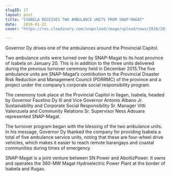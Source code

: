```yaml
---
slugID: 17
layout: post
title: "ISABELA RECEIVES TWO AMBULANCE UNITS FROM SNAP-MAGAT"
date:   2016-01-22 
cover: "https://res.cloudinary.com/snapcloud/image/upload/news/2016/2016-2-snap.jpg"

---
```

Governor Dy drives one of the ambulances around the Provincial Capitol.


Two ambulance units were turned over by SNAP-Magat to its host province of Isabela on January 20. This is in addition to the three units delivered during the previous turnover ceremony held in December 2015.The five ambulance units are SNAP-Magat’s contribution to the Provincial Disaster Risk Reduction and Management Council (PDRRMC) of the province and a project under the company’s corporate social responsibility program.


The ceremony took place at the Provincial Capitol in Ilagan, Isabela, headed by Governor Faustino Dy III and Vice Governor Antonio Albano Jr. Sustainability and Corporate Social Responsibility Sr. Manager Vitti Valenzuela and Community Relations Sr. Supervisor Ness Adsuara represented SNAP-Magat.


The turnover program began with the blessing of the two ambulance units. In his message, Governor Dy thanked the company for providing Isabela a total of five ambulance service units, noting that these are four-wheel drive vehicles, which makes it easier to reach remote barangays and coastal communities during times of emergency.


SNAP-Magat is a joint venture between SN Power and AboitizPower. It owns and operates the 360-MW Magat Hydroelectric Power Plant at the border of Isabela and Ifugao.